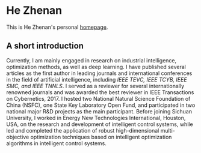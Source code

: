 # He Zhenan
This is He Zhenan's personal [homepage](https://ZhenanHe.github.io/).

## A short introduction
Currently, I am mainly engaged in research on industrial intelligence, optimization methods, as well as deep learning. I have published several articles as the first author in leading journals and international conferences in the field of artificial intelligence, including *IEEE TEVC, IEEE TCYB, IEEE SMC, and IEEE TNNLS*. I served as a reviewer for several internationally renowned journals and was awarded the best reviewer in IEEE Transactions on Cybernetics, 2017. I hosted two National Natural Science Foundation of China (NSFC), one State Key Laboratory Open Fund, and participated in two national major R&D projects as the main participant. Before joining Sichuan University, I worked in Energy New Technologies International, Houston, USA, on the research and development of intelligent control systems, while led and completed the application of robust high-dimensional multi-objective optimization techniques based on intelligent optimization algorithms in intelligent control systems.
